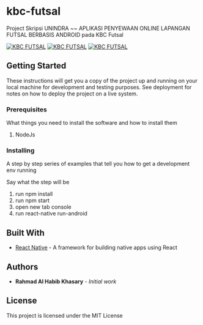 # kbc-futsal

Project Skripsi UNINDRA ~~ APLIKASI PENYEWAAN ONLINE LAPANGAN FUTSAL BERBASIS ANDROID pada KBC Futsal

[![KBC FUTSAL](https://media.giphy.com/media/daV6bIpq6EYlizelni/giphy.gif)](https://youtu.be/cru0oY3dHgU)
[![KBC FUTSAL](https://media.giphy.com/media/ek3tyR3bi6uBxHgGPn/giphy.gif)](https://youtu.be/cru0oY3dHgU)
[![KBC FUTSAL](https://media.giphy.com/media/mEJWc0jlHrPIlXz9PE/giphy.gif)](https://youtu.be/cru0oY3dHgU)

## Getting Started

These instructions will get you a copy of the project up and running on your local machine for development and testing purposes. See deployment for notes on how to deploy the project on a live system.

### Prerequisites

What things you need to install the software and how to install them

1. NodeJs

### Installing

A step by step series of examples that tell you how to get a development env running

Say what the step will be

1. run npm install
2. run npm start
3. open new tab console
4. run react-native run-android

## Built With

* [React Native](https://facebook.github.io/react-native/) - A framework for building native apps using React

## Authors

* **Rahmad Al Habib Khasary** - *Initial work*

## License

This project is licensed under the MIT License
